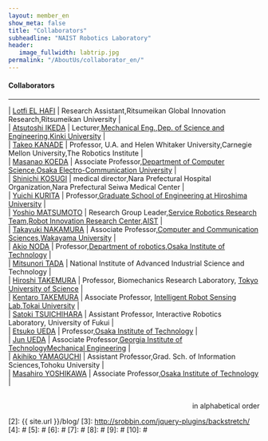 ```yaml
---
layout: member_en
show_meta: false
title: "Collaborators"
subheadline: "NAIST Robotics Laboratory"
header:
   image_fullwidth: labtrip.jpg
permalink: "/AboutUs/collaborator_en/"
---
```



#### Collaborators
___

| <a href="https://lotfielhafi.com/">Lotfi EL HAFI</a> | Research Assistant,Ritsumeikan Global Innovation Research,Ritsumeikan University |   
| <a href="https://www.kindai.ac.jp/sci/education/faculty_and_research/rewrite.php?name=06_ikeda_atsutoshi">Atsutoshi IKEDA</a> | Lecturer,<a href="https://www.kindai.ac.jp/sci/department/mechanical_engineering.html">Mechanical Eng.</a>,<a href="https://www.kindai.ac.jp/sci/">Dep. of Science and Engineering</a>,<a href="https://www.kindai.ac.jp/">Kinki University</a> |  
| <a href="https://www.ri.cmu.edu/ri-faculty/takeo-kanade/">Takeo KANADE</a> |  Professor, U.A. and Helen Whitaker University,Carnegie Mellon University,The Robotics Institute |  
| <a href="https://sites.google.com/site/masanaokoeda/">Masanao KOEDA</a> | Associate Professor,<a href="https://www.osakac.ac.jp/faculty/isa/">Department of Computer Science</a>,<a href="https://www.osakac.ac.jp/">Osaka Electro-Communication University</a> |  
| <a href="http://seiwa-mc.jp/departments/medical/orthopedics/staff">Shinichi KOSUGI</a> | medical director,Nara Prefectural Hospital Organization,Nara Prefectural Seiwa Medical Center |    
| <a href="http://www.bsys.hiroshima-u.ac.jp/~kurita/">Yuichi KURITA</a> | Professor,<a href="https://www.hiroshima-u.ac.jp/eng/">Graduate School of Engineering at Hiroshima University</a> |  
| <a href="https://sites.google.com/site/yoshiomatsumotorobotics/">Yoshio MATSUMOTO</a> |  Research Group Leader,<a href="https://unit.aist.go.jp/rirc/srrt/index_en.html">Service Robotics Research Team</a>,<a href="https://unit.aist.go.jp/rirc/index_en.html">Robot Innovation Research Center</a>,<a href="https://www.aist.go.jp/index_en.html">AIST</a> |  
| <a href="http://www.wakayama-u.ac.jp/~ntakayuk/index-e.html">Takayuki NAKAMURA</a> | Associate Professor,<a href="http://www.sys.wakayama-u.ac.jp/en/faculty_of_systems.html">Computer and Communication Sciences</a>,<a href="http://www.wakayama-u.ac.jp/en/">Wakayama University</a> |  
| <a href="http://research-db.oit.ac.jp/html/100001075_ja.html">Akio NODA</a> | Professor,<a href="http://www.oit.ac.jp/english/education/rd/robotics/">Department of robotics</a>,<a href="https://www.oit.ac.jp/">Osaka Institute of Technology</a>   |  
| <a href="https://researchmap.jp/mitsunori_tada?lang=en">Mitsunori TADA</a> | National Institute of Advanced Industrial Science and Technology |  
| <a href="http://www.rs.noda.tus.ac.jp/takemura/">Hiroshi TAKEMURA</a> | Professor, Biomechanics Research Laboratory, <a href="http://www.sut.ac.jp/en/">Tokyo University of Science</a>  |  
| <a href="http://takemura-lab.org/wordpress/">Kentaro TAKEMURA</a> | Associate Professor, <a href="http://takemura-lab.org/wordpress/">Intelligent Robot Sensing Lab</a>,<a href="https://www.u-tokai.ac.jp/">Tokai University</a> |   
| <a href="https://satoki-t.github.io/">Satoki TSUICHIHARA</a> |  Assistant Professor, Interactive Robotics Laboratory, University of Fukui |  
| <a href="https://www.oit.ac.jp/laboratory/room/232">Etsuko UEDA</a> | Professor,<a href="https://www.oit.ac.jp/">Osaka Institute of Technology</a> |    
| <a href="http://www.biorobotics.gatech.edu/wp/people/jun-ueda/">Jun UEDA</a> | Associate Professor,<a href="http://www.gatech.edu/">Georgia Institute of Technology</a><a href="http://www.me.gatech.edu/">Mechanical Engineering</a> |  
| <a href="http://akihikoy.net/info/index-j.php">Akihiko YAMAGUCHI</a> | Assistant Professor,Grad. Sch. of Information Sciences,Tohoku University |     
| <a href="http://assistive-device.org/profile.html">Masahiro YOSHIKAWA</a> | Associate Professor,<a href="https://www.oit.ac.jp/">Osaka Institute of Technology</a> |  

<br/>
<div align="right">in alphabetical order </div>





 [1]: http://kramdown.gettalong.org/converter/html.html#toc
 [2]: {{ site.url }}/blog/
 [3]: http://srobbin.com/jquery-plugins/backstretch/
 [4]: #
 [5]: #
 [6]: #
 [7]: #
 [8]: #
 [9]: #
 [10]: #
